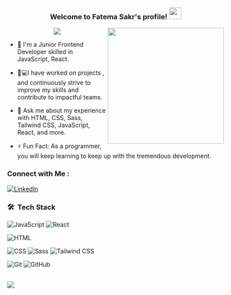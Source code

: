 



<h3 align="center">
  Welcome to Fatema Sakr's profile!
  <img src="https://media.giphy.com/media/hvRJCLFzcasrR4ia7z/giphy.gif" width="28">
</h3>

<!-- Typing SVG by DenverCoder1 - https://github.com/DenverCoder1/readme-typing-svg -->

<img width="270" align="right" src="https://media.tenor.com/EdiGYFaZg7sAAAAj/jaded-disappointed.gif">

<p align="center">
  <a href="https://github.com/DenverCoder1/readme-typing-svg">
    <img src="https://readme-typing-svg.herokuapp.com/?lines=Junior+Frontend+Developer;Always+learning+new&font=Fira+Code&center=true&width=440&height=70&color=f19cbb&vCenter=true&size=22">
  </a>
</p>

- 🏢 I'm a Junior Frontend Developer skilled in JavaScript, React. <br/>
  
- 👩💻I have worked on projects , and continuously strive to improve my skills and contribute to impactful teams.
    
- 💬 Ask me about my experience with HTML, CSS, Sass, Tailwind CSS, JavaScript, React, and more.
  
- ⚡ Fun Fact: As a programmer, you will keep learning to keep up with the tremendous development.
  

### Connect with Me :

[![LinkedIn](https://img.shields.io/badge/LinkedIn-0077B5?style=for-the-badge&logo=linkedin&logoColor=white)](www.linkedin.com/in/fatema-sakr)


### 🛠 &nbsp;Tech Stack
![JavaScript](https://img.shields.io/badge/JavaScript-F7DF1E?logo=javascript&logoColor=black&style=for-the-badge)
![React](https://img.shields.io/badge/React-61DAFB?logo=react&logoColor=black&style=for-the-badge)

![HTML](https://img.shields.io/badge/HTML-E34F26?logo=html5&logoColor=white&style=for-the-badge) 

![CSS](https://img.shields.io/badge/CSS-1572B6?logo=css3&logoColor=white&style=for-the-badge)
![Sass](https://img.shields.io/badge/Sass-CC6699?logo=sass&logoColor=white&style=for-the-badge) 
![Tailwind CSS](https://img.shields.io/badge/Tailwind_CSS-38B2AC?logo=tailwind-css&logoColor=white&style=for-the-badge) 

![Git](https://img.shields.io/badge/Git-F05032?logo=git&logoColor=white&style=for-the-badge) 
![GitHub](https://img.shields.io/badge/GitHub-181717?logo=github&logoColor=white&style=for-the-badge)

<br>
<a href="https://komarev.com/ghpvc/?username=fatema79s&style=for-the-badge">
    <img src="https://komarev.com/ghpvc/?username=fatema79s&style=for-the-badge">
</a>

